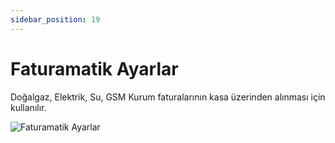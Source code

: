 ```yaml
---
sidebar_position: 19
---
```


# Faturamatik Ayarlar

Doğalgaz, Elektrik, Su, GSM Kurum faturalarının kasa üzerinden alınması için kullanılır. 

![Faturamatik Ayarlar](/img/moduller/faturamatik-ayarlar-1.png)
